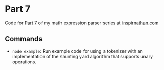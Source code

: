 # Part 7
Code for [Part 7](https://inspirnathan.com/posts/155-handling-unary-operations-with-shunting-yard-algorithm/) of my math expression parser series at [inspirnathan.com](https://inspirnathan.com)

## Commands
* `node example`: Run example code for using a tokenizer with an implementation of the shunting yard algorithm that supports unary operations.